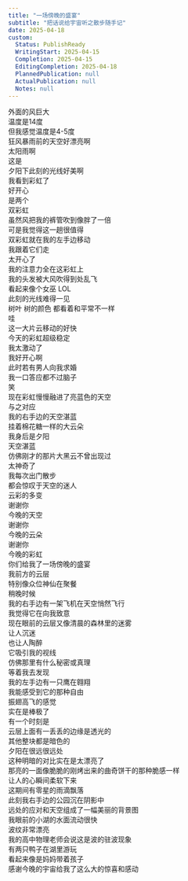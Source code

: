 ```yaml
---  
title: "一场傍晚的盛宴"  
subtitle: "把话说给宇宙听之散步随手记"  
date: 2025-04-18  
custom:  
  Status: PublishReady  
  WritingStart: 2025-04-15  
  Completion: 2025-04-15  
  EditingCompletion: 2025-04-18  
  PlannedPublication: null  
  ActualPublication: null  
  Notes: null  
---          
```

外面的风巨大        
温度是14度        
但我感觉温度是4-5度          
狂风暴雨前的天空好漂亮啊        
太阳雨啊        
这是          
夕阳下此刻的光线好美啊        
我看到彩虹了        
好开心        
是两个        
双彩虹          
虽然风把我的裤管吹到像胖了一倍        
可是我觉得这一趟很值得          
双彩虹就在我的左手边移动        
我跟着它们走        
太开心了        
我的注意力全在这彩虹上          
我的头发被大风吹得到处乱飞        
看起来像个女巫 LOL          
此刻的光线难得一见        
树叶 树的颜色 都看着和平常不一样          
哇        
这一大片云移动的好快        
今天的彩虹超级稳定          
我太激动了        
我好开心啊          
此时若有男人向我求婚        
我一口答应都不过脑子        
笑          
现在彩虹慢慢融进了亮蓝色的天空          
与之对应        
我的右手边的天空湛蓝        
挂着棉花糖一样的大云朵          
我身后是夕阳        
天空湛蓝        
仿佛刚才的那片大黑云不曾出现过        
太神奇了          
我每次出门散步        
都会惊叹于天空的迷人        
云彩的多变          
谢谢你        
今晚的天空          
谢谢你        
今晚的云朵          
谢谢你        
今晚的彩虹          
你们给我了一场傍晚的盛宴          
我前方的云层        
特别像众位神仙在聚餐          
稍晚时候        
我的右手边有一架飞机在天空悄然飞行          
我觉得它在向我致意          
现在眼前的云层又像清晨的森林里的迷雾        
让人沉迷        
也让人陶醉          
它吸引我的视线        
仿佛那里有什么秘密或真理        
等着我去发现          
我的左手边有一只鹰在翱翔        
我能感受到它的那种自由        
振翅高飞的感觉        
实在是棒极了          
有一个时刻是        
云层上面有一丢丢的边缘是透光的        
其他整块都是暗色的        
夕阳在很远很远处        
这种明暗的对比实在是太漂亮了        
那亮的一面像脆脆的刚烤出来的曲奇饼干的那种脆感一样        
让人的心瞬间柔软下来          
这期间有零星的雨滴飘落        
此刻我右手边的公园沉在阴影中        
远处的应对和天空组成了一幅美丽的背景图        
我眼前的小湖的水面流动很快        
波纹非常漂亮          
我的高中物理老师会说这是波的驻波现象          
有两只鸭子在湖里游玩        
看起来像是妈妈带着孩子          
感谢今晚的宇宙给我了这么大的惊喜和感动          
      